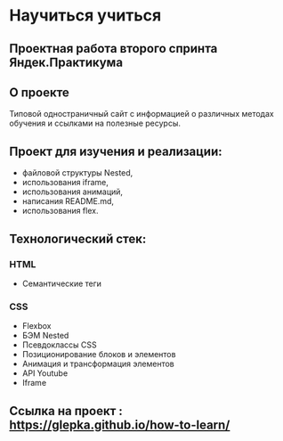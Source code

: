 # Научиться учиться
## Проектная работа второго спринта Яндек.Практикума

## О проекте
Типовой одностраничный сайт с информацией о различных методах обучения и ссылками на полезные ресурсы.

## Проект для изучения и реализации:
* файловой структуры Nested,
* использования iframe,
* использования анимаций,
* написания README.md,
* использования flex.

## Технологический стек:
### HTML
* Семантические теги
### СSS
* Flexbox
* БЭМ Nested
* Псевдоклассы CSS
* Позиционирование блоков и элементов
* Анимация и трансформация элементов
* API Youtube
* Iframe

## Ссылка на проект : https://glepka.github.io/how-to-learn/
